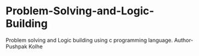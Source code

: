 # Problem-Solving-and-Logic-Building
Problem solving and Logic building using c programming language.
Author-Pushpak Kolhe
